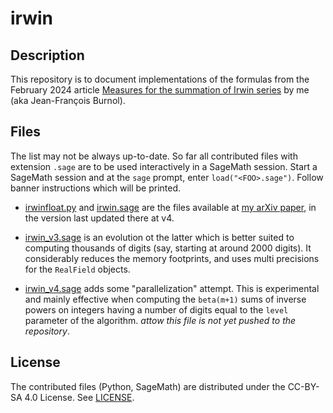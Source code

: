 # irwin


## Description

This repository is to document implementations of the formulas from the
February 2024 article
[Measures for the summation of Irwin series](https://arxiv.org/abs/2402.09083)
by me (aka Jean-François Burnol).

## Files

The list may not be always up-to-date.  So far all contributed files with
extension `.sage` are to be used interactively in a SageMath session.  Start a
SageMath session and at the `sage` prompt, enter `load("<FOO>.sage")`.  Follow
banner instructions which will be printed.

- [irwinfloat.py](irwinfloat.py) and [irwin.sage](irwin.sage) are the files
  available at [my arXiv paper](https://arxiv.org/abs/2402.09083), in the
  version last updated there at v4.

- [irwin_v3.sage](irwin_v3.sage) is an evolution ot the latter which
  is better suited to computing thousands of digits (say, starting
  at around 2000 digits).  It considerably reduces the memory footprints,
  and uses multi precisions for the `RealField` objects.

- [irwin_v4.sage](irwin_v4sage) adds some "parallelization" attempt.  This is
  experimental and mainly effective when computing the `beta(m+1)` sums of
  inverse powers on integers having a number of digits equal to the `level`
  parameter of the algorithm.  *attow this file is not yet pushed to the
  repository*.


## License

The contributed files (Python, SageMath) are distributed under the
CC-BY-SA 4.0 License.  See [LICENSE](LiCENSE).
